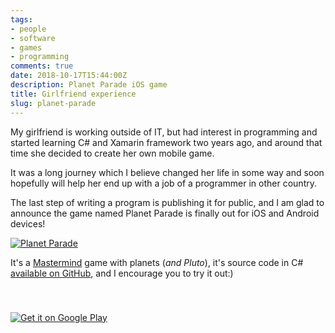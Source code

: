 ```yaml
---
tags:
- people
- software
- games
- programming
comments: true
date: 2018-10-17T15:44:00Z
description: Planet Parade iOS game
title: Girlfriend experience
slug: planet-parade
---
```

My girlfriend is working outside of IT, but had interest in programming and started learning C# and Xamarin framework two years ago, and around that time she decided to create her own mobile game.

It was a long journey which I believe changed her life in some way and soon hopefully will help her end up with a job of a programmer in other country.

The last step of writing a program is publishing it for public, and I am glad to announce the game named Planet Parade is finally out for iOS and Android devices!

[![Planet Parade](https://is1-ssl.mzstatic.com/image/thumb/Purple118/v4/b2/f1/67/b2f167a7-896c-d4e9-c3c0-85cd8174ad36/AppIcon-0-1x_U007emarketing-0-85-220-7.png/400x400bb.jpg)](https://itunes.apple.com/app/planet-parade/id1438973148?mt=8")

It's a [Mastermind](https://en.wikipedia.org/wiki/Mastermind_(board_game)) game with planets (*and Pluto*), it's source code in C# [available on GitHub](https://github.com/Ksinia/PlanetParade), and I encourage you to try it out:)

<a href="https://itunes.apple.com/app/planet-parade/id1438973148?mt=8" style="display:inline-block;overflow:hidden;background:url(https://linkmaker.itunes.apple.com/assets/shared/badges/en-us/appstore-lrg.svg) no-repeat;width:135px;height:40px;"></a>
<br />
<a href="https://play.google.com/store/apps/details?id=net.ksinia.planetparade"><img alt="Get it on Google Play" src="https://developer.android.com/images/brand/en_generic_rgb_wo_45.png" /></a>
<!--more-->
